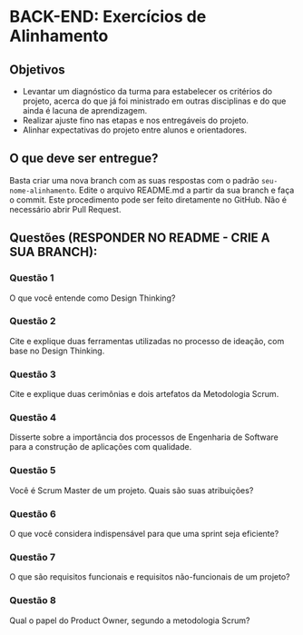 # BACK-END: Exercícios de Alinhamento

## Objetivos

* Levantar um diagnóstico da turma para estabelecer os critérios do projeto, acerca do que já foi ministrado em outras disciplinas e do que ainda é lacuna de aprendizagem.
* Realizar ajuste fino nas etapas e nos entregáveis do projeto.
* Alinhar expectativas do projeto entre alunos e orientadores.

## O que deve ser entregue?

Basta criar uma nova branch com as suas respostas com o padrão `seu-nome-alinhamento`. Edite o arquivo README.md a partir da sua branch e faça o commit. Este procedimento pode ser feito diretamente no GitHub. Não é necessário abrir Pull Request.

## Questões (RESPONDER NO README - CRIE A SUA BRANCH):

### Questão 1
O que você entende como Design Thinking?

### Questão 2
Cite e explique duas ferramentas utilizadas no processo de ideação, com base no Design Thinking.

### Questão 3
Cite e explique duas cerimônias e dois artefatos da Metodologia Scrum.

### Questão 4
Disserte sobre a importância dos processos de Engenharia de Software para a construção de aplicações com qualidade.

### Questão 5
Você é Scrum Master de um projeto. Quais são suas atribuições?

### Questão 6
O que você considera indispensável para que uma sprint seja eficiente?

### Questão 7
O que são requisitos funcionais e requisitos não-funcionais de um projeto?

### Questão 8
Qual o papel do Product Owner, segundo a metodologia Scrum?

